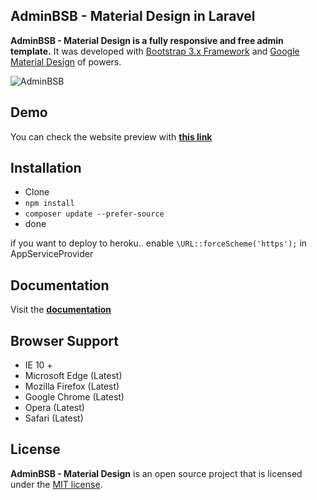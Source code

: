 AdminBSB - Material Design in Laravel
--------------------------------------

**AdminBSB - Material Design is a fully responsive and free admin template.** It was developed with [Bootstrap 3.x Framework](http://getbootstrap.com) and [Google Material Design](https://material.google.com) of powers.

![AdminBSB](https://raw.githubusercontent.com/gurayyarar/AdminBSBMaterialDesign/master/images/screenshot.png)

Demo
----------------
You can check the website preview with **[this link](https://adminbsblaravel.herokuapp.com/)**  

Installation
----------------
- Clone
- ```npm install ```
- ```composer update --prefer-source```
- done

if you want to deploy to heroku.. enable ```\URL::forceScheme('https');``` in AppServiceProvider

Documentation
----------
Visit the **[documentation](https://gurayyarar.github.io/AdminBSBMaterialDesign/documentation/)**

Browser Support
----------
- IE 10 +
- Microsoft Edge (Latest)
- Mozilla Firefox (Latest)
- Google Chrome (Latest)
- Opera (Latest)
- Safari (Latest)

License
----------
**AdminBSB - Material Design** is an open source project that is licensed under the [MIT license](http://opensource.org/licenses/MIT).
